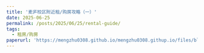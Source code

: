 ```yaml
---
title: '麦庐校区附近租/购房攻略（一）'
date: 2025-06-25
permalink: /posts/2025/06/25/rental-guide/
tags:
  - 租房/购房
paperurl: 'https://mengzhu0308.github.io/mengzhu0308.githup.io/files/blog/rental-renovation-guide/2025-06-25-rental-guide.pdf'
---
```

